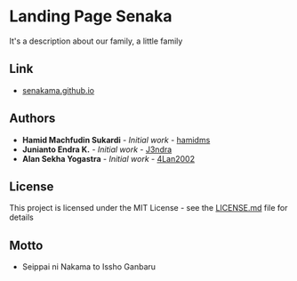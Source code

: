 # Landing Page Senaka

It's a description about our family, a little family

## Link

* [senakama.github.io](https://senakama.github.io)

## Authors

* **Hamid Machfudin Sukardi** - *Initial work* - [hamidms](https://github.com/hamidms)
* **Junianto Endra K.** - *Initial work* - [J3ndra](https://github.com/J3ndra)
* **Alan Sekha Yogastra** - *Initial work* - [4Lan2002](https://github.com/4Lan2002)

## License

This project is licensed under the MIT License - see the [LICENSE.md](LICENSE) file for details

## Motto

* Seippai ni Nakama to Issho Ganbaru
